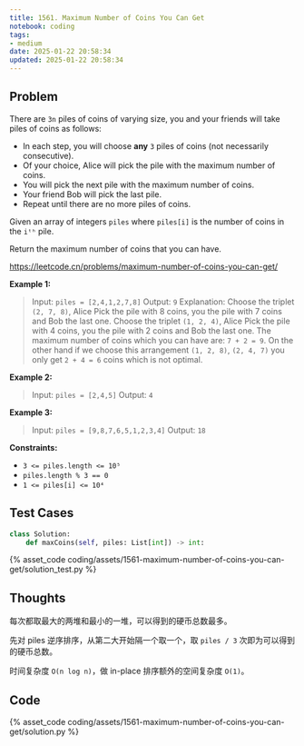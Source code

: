 ```yaml
---
title: 1561. Maximum Number of Coins You Can Get
notebook: coding
tags:
- medium
date: 2025-01-22 20:58:34
updated: 2025-01-22 20:58:34
---
```

## Problem

There are `3n` piles of coins of varying size, you and your friends will take piles of coins as follows:

- In each step, you will choose **any** `3` piles of coins (not necessarily consecutive).
- Of your choice, Alice will pick the pile with the maximum number of coins.
- You will pick the next pile with the maximum number of coins.
- Your friend Bob will pick the last pile.
- Repeat until there are no more piles of coins.

Given an array of integers `piles` where `piles[i]` is the number of coins in the `iᵗʰ` pile.

Return the maximum number of coins that you can have.

<https://leetcode.cn/problems/maximum-number-of-coins-you-can-get/>

**Example 1:**

> Input: `piles = [2,4,1,2,7,8]`
> Output: `9`
> Explanation: Choose the triplet `(2, 7, 8)`, Alice Pick the pile with 8 coins, you the pile with 7 coins and Bob the last one.
> Choose the triplet `(1, 2, 4)`, Alice Pick the pile with 4 coins, you the pile with 2 coins and Bob the last one.
> The maximum number of coins which you can have are: `7 + 2 = 9`.
> On the other hand if we choose this arrangement `(1, 2, 8)`, `(2, 4, 7)` you only get `2 + 4 = 6` coins which is not optimal.

**Example 2:**

> Input: `piles = [2,4,5]`
> Output: `4`

**Example 3:**

> Input: `piles = [9,8,7,6,5,1,2,3,4]`
> Output: `18`

**Constraints:**

- `3 <= piles.length <= 10⁵`
- `piles.length % 3 == 0`
- `1 <= piles[i] <= 10⁴`

## Test Cases

``` python
class Solution:
    def maxCoins(self, piles: List[int]) -> int:
```

{% asset_code coding/assets/1561-maximum-number-of-coins-you-can-get/solution_test.py %}

## Thoughts

每次都取最大的两堆和最小的一堆，可以得到的硬币总数最多。

先对 piles 逆序排序，从第二大开始隔一个取一个，取 `piles / 3` 次即为可以得到的硬币总数。

时间复杂度 `O(n log n)`，做 in-place 排序额外的空间复杂度 `O(1)`。

## Code

{% asset_code coding/assets/1561-maximum-number-of-coins-you-can-get/solution.py %}
